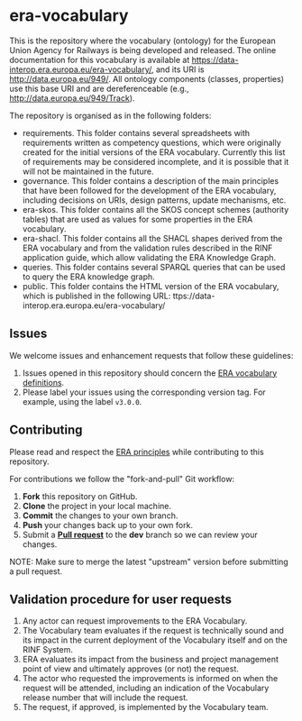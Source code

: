 # era-vocabulary

This is the repository where the vocabulary (ontology) for the European Union Agency for Railways is being developed and released. The online documentation for this vocabulary is available at https://data-interop.era.europa.eu/era-vocabulary/, and its URI is http://data.europa.eu/949/. All ontology components (classes, properties) use this base URI and are dereferenceable (e.g., http://data.europa.eu/949/Track).

The repository is organised as in the following folders:
* requirements. This folder contains several spreadsheets with requirements written as competency questions, which were originally created for the initial versions of the ERA vocabulary. Currently this list of requirements may be considered incomplete, and it is possible that it will not be maintained in the future.
* governance. This folder contains a description of the main principles that have been followed for the development of the ERA vocabulary, including decisions on URIs, design patterns, update mechanisms, etc.
* era-skos. This folder contains all the SKOS concept schemes (authority tables) that are used as values for some properties in the ERA vocabulary.
* era-shacl. This folder contains all the SHACL shapes derived from the ERA vocabulary and from the validation rules described in the RINF application guide, which allow validating the ERA Knowledge Graph.
* queries. This folder contains several SPARQL queries that can be used to query the ERA knowledge graph.
* public. This folder contains the HTML version of the ERA vocabulary, which is published in the following URL: ttps://data-interop.era.europa.eu/era-vocabulary/

## Issues

We welcome issues and enhancement requests that follow these guidelines:

1. Issues opened in this repository should concern the [ERA vocabulary definitions](https://github.com/Interoperable-data/ERA_vocabulary/issues).
2. Please label your issues using the corresponding version tag. For example, using the label `v3.0.0`.

## Contributing

Please read and respect the [ERA principles](governance/era-principles.md) while contributing to this repository.

For contributions we follow the "fork-and-pull" Git workflow:

1. **Fork** this repository on GitHub.
2. **Clone** the project in your local machine.
3. **Commit** the changes to your own branch.
4. **Push** your changes back up to your own fork.
5. Submit a [**Pull request**](https://github.com/Interoperable-data/ERA_vocabulary/pulls) to the **dev** branch so we can review your changes.

NOTE: Make sure to merge the latest "upstream" version before submitting a pull request.

## Validation procedure for user requests
1. Any actor can request improvements to the ERA Vocabulary.
2. The Vocabulary team evaluates if the request is technically sound and its impact in the current deployment of the Vocabulary itself and on the RINF System.
3. ERA evaluates its impact from the business and project management point of view and ultimately approves (or not) the request. 
4. The actor who requested the improvements is informed on when the request will be attended, including an indication of the Vocabulary release number that will include the request.
5. The request, if approved, is implemented by the Vocabulary team.

